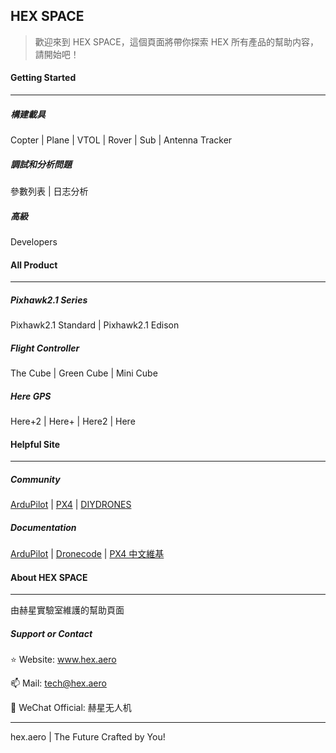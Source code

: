 ## HEX SPACE

> 歡迎來到 HEX SPACE，這個頁面將帶你探索 HEX 所有產品的幫助内容，請開始吧！





#### Getting Started

---

##### 構建載具

Copter | Plane | VTOL | Rover | Sub | Antenna Tracker

##### 調試和分析問題

參數列表 | 日志分析

##### 高級

Developers



#### All Product

------

##### Pixhawk2.1 Series

Pixhawk2.1 Standard | Pixhawk2.1 Edison

##### Flight Controller

The Cube | Green Cube | Mini Cube

##### Here GPS

Here+2 | Here+ | Here2 | Here



#### Helpful Site

------

##### Community

[ArduPilot](https://discuss.ardupilot.org/) | [PX4](http://discuss.px4.io/) | [DIYDRONES](https://diydrones.com/)

##### Documentation

[ArduPilot](http://ardupilot.org/ardupilot/index.html#) | [Dronecode](https://www.dronecode.org/documentation/) | [PX4 中文維基](https://px4.osdrone.net/)



#### About HEX SPACE

------

由赫星實驗室維護的幫助頁面



##### Support or Contact

⭐ Website: www.hex.aero

📫 Mail: tech@hex.aero

📣 WeChat Official: 赫星无人机



------

hex.aero | The Future Crafted by You!